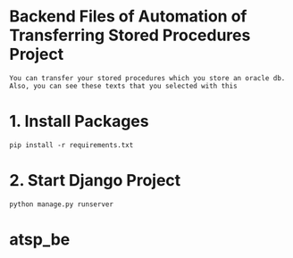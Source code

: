# Backend Files of Automation of Transferring Stored Procedures Project
`You can transfer your stored procedures which you store an oracle db. Also, you can see these texts that you selected with this`

# 1. Install Packages

`pip install -r requirements.txt`

# 2. Start Django Project

`python manage.py runserver`
# atsp_be
